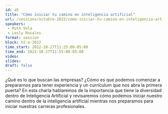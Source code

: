 ```yaml
---
id: a5
title: "Cómo iniciar tu camino en inteligencia artificial"
url: /sessions/octubre-2022/como-iniciar-tu-camino-en-inteligencia-artificial
speakers:
 - Ruth Vela
 - Lesly Rosales
format: session
block: h2-a-2022
time_start: 2022-10-27T11:25:00-05:00
time_end: 2022-10-27T11:55:00-05:00
video:
slides:
draft: false
---
```


¿Qué es lo que buscan las empresas? ¿Cómo es que podemos comenzar a prepararnos para tener experiencia y un currículum que nos abra la primera puerta? En esta charla hablaremos de la importancia que tiene la diversidad dentro de Inteligencia Artificial y revisaremos cómo podemos iniciar nuestro camino dentro de la inteligencia artificial mientras nos preparamos para iniciar nuestras carreras profesionales.